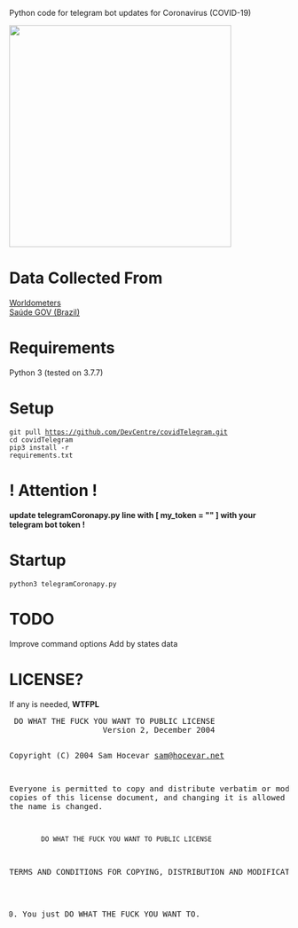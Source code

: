 Python code for telegram bot updates for Coronavirus (COVID-19)

<img src="https://i.imgur.com/V6s45kU.png" width="400">

# Data Collected From

<a target='_blank' href='https://www.worldometers.info/coronavirus/'>Worldometers</a><br>
<a target='_blank' href='https://covid.saude.gov.br'>Saúde GOV (Brazil)</a>

# Requirements

Python 3 (tested on 3.7.7)

# Setup

<code>git pull https://github.com/DevCentre/covidTelegram.git</code><br>
<code>cd covidTelegram</code><br>
<code>pip3 install -r requirements.txt</code><br>

# ! Attention ! 

<b>update telegramCoronapy.py line with [ my_token = "" ] with your telegram bot token !</b>



# Startup

<code>python3 telegramCoronapy.py</code>


# TODO

Improve command options
Add by states data


# LICENSE?

<p>If any is needed, <b>WTFPL</b><br></p>
<pre>
 DO WHAT THE FUCK YOU WANT TO PUBLIC LICENSE 
                    Version 2, December 2004 

 Copyright (C) 2004 Sam Hocevar sam@hocevar.net 

 Everyone is permitted to copy and distribute verbatim or modified 
 copies of this license document, and changing it is allowed as long 
 as the name is changed. 

            DO WHAT THE FUCK YOU WANT TO PUBLIC LICENSE 
   TERMS AND CONDITIONS FOR COPYING, DISTRIBUTION AND MODIFICATION 

  0. You just DO WHAT THE FUCK YOU WANT TO.
</pre>

